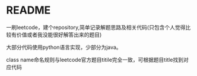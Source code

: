 # README

一刷leetcode，建个repository,简单记录解题思路及相关代码(只包含个人觉得比较有价值或者我没能很好解答出来的题目)

大部分代码使用python语言实现，少部分为java。

class name命名规则与leetcode官方题目titile完全一致，可根据题目title找到对应代码
